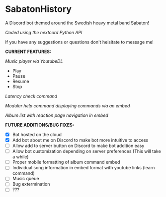 # SabatonHistory

A Discord bot themed around the Swedish heavy metal band Sabaton!

*Coded using the nextcord Python API*

If you have any suggestions or questions don't heisitate to message me!

**CURRENT FEATURES:**

*Music player via YoutubeDL*
  - Play
  - Pause
  - Resume
  - Stop

*Latency check command*

*Modular help command displaying commands via an embed*

*Album list with reaction page navigation in embed*


**FUTURE ADDITIONS/BUG FIXES:**
- [x] Bot hosted on the cloud
- [x] Add bot about me on Discord to make bot more intuitive to access
- [ ] Allow add to server button on Discord to make bot addition easy
- [ ] Allow bot customization depending on server preferences (This will take a while)
- [ ] Proper mobile formatting of album command embed
- [ ] Individual song information in embed format with youtube links (learn command)
- [ ] Music queue
- [ ] Bug extermination
- [ ] ???
